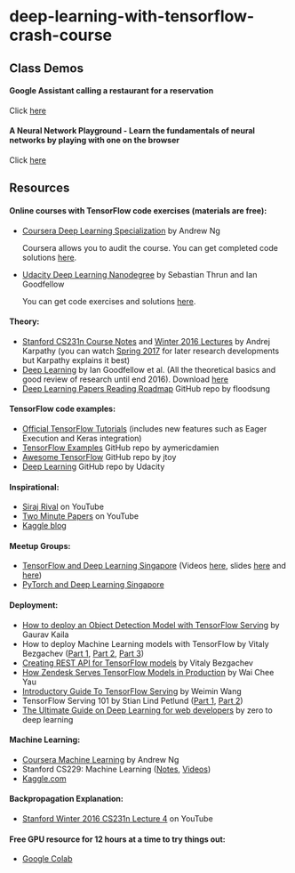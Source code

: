 # deep-learning-with-tensorflow-crash-course

## Class Demos

#### Google Assistant calling a restaurant for a reservation
Click [here](https://youtu.be/-RHG5DFAjp8)

#### A Neural Network Playground - Learn the fundamentals of neural networks by playing with one on the browser
Click [here](https://playground.tensorflow.org)

## Resources

#### Online courses with TensorFlow code exercises (materials are free):
+ [Coursera Deep Learning Specialization](https://www.coursera.org/specializations/deep-learning) by Andrew Ng

  Coursera allows you to audit the course. You can get completed code solutions [here](https://github.com/enggen/Deep-Learning-Coursera). 
+ [Udacity Deep Learning Nanodegree](https://www.udacity.com/course/deep-learning-nanodegree--nd101) by Sebastian Thrun and Ian Goodfellow
  
  You can get code exercises and solutions [here](https://github.com/udacity/deep-learning).

#### Theory:
+ [Stanford CS231n Course Notes](http://cs231n.github.io/) and [Winter 2016 Lectures](https://www.youtube.com/watch?v=NfnWJUyUJYU&list=PLkt2uSq6rBVctENoVBg1TpCC7OQi31AlC) by Andrej Karpathy (you can watch [Spring 2017](https://www.youtube.com/watch?v=vT1JzLTH4G4&list=PLC1qU-LWwrF64f4QKQT-Vg5Wr4qEE1Zxk) for later research developments but Karpathy explains it best)
+ [Deep Learning](http://www.deeplearningbook.org/) by Ian Goodfellow et al. (All the theoretical basics and good review of research until end 2016). Download [here](https://github.com/janishar/mit-deep-learning-book-pdf)
+ [Deep Learning Papers Reading Roadmap](https://github.com/floodsung/Deep-Learning-Papers-Reading-Roadmap) GitHub repo by floodsung

#### TensorFlow code examples:
+ [Official TensorFlow Tutorials](https://www.tensorflow.org/get_started/) (includes new features such as Eager Execution and Keras integration)
+ [TensorFlow Examples](https://github.com/aymericdamien/TensorFlow-Examples) GitHub repo by aymericdamien
+ [Awesome TensorFlow](https://github.com/jtoy/awesome-tensorflow) GitHub repo by jtoy
+ [Deep Learning](https://github.com/udacity/deep-learning) GitHub repo by Udacity

#### Inspirational:
+ [Siraj Rival](https://www.youtube.com/channel/UCWN3xxRkmTPmbKwht9FuE5A) on YouTube
+ [Two Minute Papers](https://www.youtube.com/channel/UCbfYPyITQ-7l4upoX8nvctg) on YouTube
+ [Kaggle blog](http://blog.kaggle.com/)

#### Meetup Groups:
+ [TensorFlow and Deep Learning Singapore](https://www.meetup.com/TensorFlow-and-Deep-Learning-Singapore/) (Videos [here](https://engineers.sg), slides [here](http://blog.mdda.net/) and [here](https://github.com/samwit/TensorFlowTalks))
+ [PyTorch and Deep Learning Singapore](https://www.meetup.com/PyTorch-and-Deep-Learning-Singapore/)

#### Deployment:
+ [How to deploy an Object Detection Model with TensorFlow Serving](https://medium.freecodecamp.org/how-to-deploy-an-object-detection-model-with-tensorflow-serving-d6436e65d1d9) by Gaurav Kaila
+ How to deploy Machine Learning models with TensorFlow by Vitaly Bezgachev ([Part 1](https://towardsdatascience.com/how-to-deploy-machine-learning-models-with-tensorflow-part-1-make-your-model-ready-for-serving-776a14ec3198), [Part 2](https://towardsdatascience.com/how-to-deploy-machine-learning-models-with-tensorflow-part-2-containerize-it-db0ad7ca35a7), [Part 3](https://medium.com/@vitaly.bezgachev/how-to-deploy-machine-learning-models-with-tensorflow-part-3-into-the-cloud-7115ff774bb6))
+ [Creating REST API for TensorFlow models](https://becominghuman.ai/creating-restful-api-to-tensorflow-models-c5c57b692c10) by Vitaly Bezgachev
+ [How Zendesk Serves TensorFlow Models in Production](https://medium.com/zendesk-engineering/how-zendesk-serves-tensorflow-models-in-production-751ee22f0f4b) by Wai Chee Yau
+ [Introductory Guide To TensorFlow Serving](https://weiminwang.blog/2017/09/12/introductory-guide-to-tensorflow-serving/) by Weimin Wang
+ TensorFlow Serving 101 by Stian Lind Petlund ([Part 1](https://medium.com/epigramai/tensorflow-serving-101-pt-1-a79726f7c103), [Part 2](https://medium.com/epigramai/tensorflow-serving-101-pt-2-682eaf7469e7))
+ [The Ultimate Guide on Deep Learning for web developers](https://www.zerotodeeplearning.com/blog/ultimate-guide-on-deep-learning-for-web-developers/) by zero to deep learning

#### Machine Learning:
+ [Coursera Machine Learning](https://www.coursera.org/learn/machine-learning) by Andrew Ng
+ Stanford CS229: Machine Learning ([Notes](http://cs229.stanford.edu/syllabus.html), [Videos](https://www.youtube.com/watch?v=UzxYlbK2c7E&list=PL7FnO5AWye3YU4LeayDKP1AhOqJBAdBYt))
+ [Kaggle.com](https://www.kaggle.com/)

#### Backpropagation Explanation:
+ [Stanford Winter 2016 CS231n Lecture 4](https://www.youtube.com/watch?v=59Hbtz7XgjM) on YouTube

#### Free GPU resource for 12 hours at a time to try things out:
+ [Google Colab](https://colab.research.google.com/)

